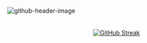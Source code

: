 
![github-header-image](https://github.com/user-attachments/assets/05df674d-5c8a-42e0-9a40-20d4a63b1dcd)

  <div style="text-align: center">
    <a href="https://git.io/streak-stats">
      <img src="https://github-readme-streak-stats-seven-azure.vercel.app?user=markhermano&theme=dracula&hide_border=false&short_numbers=true&date_format=j%20M%5B%20Y%5D&mode=weekly" alt="GitHub Streak" style="margin-top: 20px;"/>
    </a>
  </div>
<!--
**markhermano/markhermano** is a ✨ _special_ ✨ repository because its `README.md` (this file) appears on your GitHub profile.

Here are some ideas to get you started:

- 🔭 I’m currently working on ...
- 🌱 I’m currently learning ...
- 👯 I’m looking to collaborate on ...
- 🤔 I’m looking for help with ...
- 💬 Ask me about ...
- 📫 How to reach me: ...
- 😄 Pronouns: ...
- ⚡ Fun fact: ...
-->
